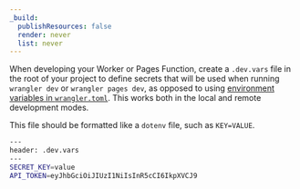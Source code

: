 ```yaml
---
_build:
  publishResources: false
  render: never
  list: never
---
```


When developing your Worker or Pages Function, create a `.dev.vars` file in the root of your project to define secrets that will be used when running `wrangler dev` or `wrangler pages dev`, as opposed to using [environment variables in `wrangler.toml`](/workers/configuration/environment-variables/#compare-secrets-and-environment-variables). This works both in the local and remote development modes.

This file should be formatted like a `dotenv` file, such as `KEY=VALUE`.

```bash
---
header: .dev.vars 
---
SECRET_KEY=value
API_TOKEN=eyJhbGciOiJIUzI1NiIsInR5cCI6IkpXVCJ9
```